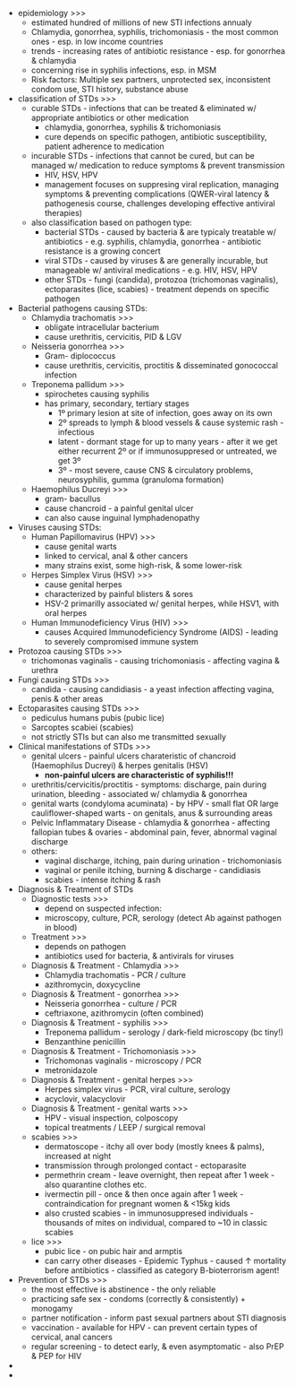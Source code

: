 - epidemiology >>>
    - estimated hundred of millions of new STI infections annualy
    - Chlamydia, gonorrhea, syphilis, trichomoniasis - the most common ones - esp. in low income countries
    - trends - increasing rates of antibiotic resistance - esp. for gonorrhea & chlamydia
    - concerning rise in syphilis infections, esp. in MSM
    - Risk factors: Multiple sex partners, unprotected sex, inconsistent condom use, STI history, substance abuse
- classification of STDs >>>
    - curable STDs - infections that can be treated & eliminated w/ appropriate antibiotics or other medication
        - chlamydia, gonorrhea, syphilis & trichomoniasis
        - cure depends on specific pathogen, antibiotic susceptibility, patient adherence to medication
    - incurable STDs - infections that cannot be cured, but can be managed w/ medication to reduce symptoms & prevent transmission
        - HIV, HSV, HPV
        - management focuses on suppresing viral replication, managing symptoms & preventing complications (QWER-viral latency & pathogenesis course, challenges developing effective antiviral therapies)
    - also classification based on pathogen type:
        - bacterial STDs - caused by bacteria & are typicaly treatable w/ antibiotics - e.g. syphilis, chlamydia, gonorrhea - antibiotic resistance is a growing concert
        - viral STDs - caused by viruses & are generally incurable, but manageable w/ antiviral medications - e.g. HIV, HSV, HPV 
        - other STDs - fungi (candida), protozoa (trichomonas vaginalis), ectoparasites (lice, scabies) - treatment depends on specific pathogen
- Bacterial pathogens causing STDs:
    - Chlamydia trachomatis >>>
        - obligate intracellular bacterium
        - cause urethritis, cervicitis, PID & LGV
    - Neisseria gonorrhea >>>
        - Gram- diplococcus
        - cause urethritis, cervicitis, proctitis & disseminated gonococcal infection
    - Treponema pallidum >>>
        - spirochetes causing syphilis
        - has primary, secondary, tertiary stages
            - 1º primary lesion at site of infection, goes away on its own
            - 2º spreads to lymph & blood vessels & cause systemic rash - infectious
            - latent - dormant stage for up to many years - after it we get either recurrent 2º or if immunosuppresed or untreated, we get 3º
            - 3º - most severe, cause CNS & circulatory problems, neurosyphilis, gumma (granuloma formation) 
    - Haemophilus Ducreyi >>>
        - gram- bacullus
        - cause chancroid - a painful genital ulcer
        - can also cause inguinal lymphadenopathy
- Viruses causing STDs:
    - Human Papillomavirus (HPV) >>>
        - cause genital warts
        - linked to cervical, anal & other cancers
        - many strains exist, some high-risk, & some lower-risk
    - Herpes Simplex Virus (HSV) >>>
        - cause genital herpes
        - characterized by painful blisters & sores
        - HSV-2 primarilly associated w/ genital herpes, while HSV1, with oral herpes
    - Human Immunodeficiency Virus (HIV) >>>
        - causes Acquired Immunodeficiency Syndrome (AIDS) - leading to severely compromised immune system
- Protozoa causing STDs >>>
    - trichomonas vaginalis - causing trichomoniasis - affecting vagina & urethra
- Fungi causing STDs >>>
    - candida - causing candidiasis - a yeast infection affecting vagina, penis & other areas
- Ectoparasites causing STDs >>>
    - pediculus humans pubis (pubic lice)
    - Sarcoptes scabiei (scabies)
    - not strictly STIs but can also me transmitted sexually
- Clinical manifestations of STDs >>>
    - genital ulcers - painful ulcers charateristic of chancroid (Haemophilus Ducreyi) & herpes genitalis (HSV) 
        - **non-painful ulcers are characteristic of syphilis!!!** 
    - urethritis/cervicitis/proctitis - symptoms: discharge, pain during urination, bleeding - associated w/ chlamydia & gonorrhea
    - genital warts (condyloma acuminata) - by HPV - small flat OR large cauliflower-shaped warts - on genitals, anus & surrounding areas
    - Pelvic Inflammatary Disease - chlamydia & gonorrhea - affecting fallopian tubes & ovaries - abdominal pain, fever, abnormal vaginal discharge
    - others:
        - vaginal discharge, itching, pain during urination - trichomoniasis
        - vaginal or penile itching, burning & discharge - candidiasis
        - scabies - intense itching & rash
- Diagnosis & Treatment of STDs 
    - Diagnostic tests >>>
        - depend on suspected infection:
        - microscopy, culture, PCR, serology (detect Ab against pathogen in blood)
    - Treatment >>>
        - depends on pathogen
        - antibiotics used for bacteria, & antivirals for viruses
    - Diagnosis & Treatment - Chlamydia >>>
        - Chlamydia trachomatis - PCR / culture
        - azithromycin, doxycycline
    - Diagnosis & Treatment - gonorrhea >>>
        - Neisseria gonorrhea - culture / PCR
        - ceftriaxone, azithromycin (often combined)
    - Diagnosis & Treatment - syphilis >>>
        - Treponema pallidum - serology / dark-field microscopy (bc tiny!)
        - Benzanthine penicillin
    - Diagnosis & Treatment - Trichomoniasis >>>
        - Trichomonas vaginalis - microscopy / PCR
        - metronidazole
    - Diagnosis & Treatment - genital herpes >>>
        - Herpes simplex virus - PCR, viral culture, serology
        - acyclovir, valacyclovir
    - Diagnosis & Treatment - genital warts >>>
        - HPV - visual inspection, colposcopy
        - topical treatments / LEEP / surgical removal
    - scabies >>>
        - dermatoscope - itchy all over body (mostly knees & palms), increased at night 
        - transmission through prolonged contact - ectoparasite
        - permethrin cream - leave overnight, then repeat after 1 week - also quarantine clothes etc.
        - ivermectin pill - once & then once again after 1 week - contraindication for pregnant women & <15kg kids
        - also crusted scabies - in immunosuppresed individuals - thousands of mites on individual, compared to ~10 in classic scabies
    - lice >>>
        - pubic lice - on pubic hair and armptis
        - can carry other diseases - Epidemic Typhus - caused ↑ mortality before antibiotics - classified as category B-bioterrorism agent!
- Prevention of STDs >>>
    - the most effective is abstinence - the only reliable
    - practicing safe sex - condoms (correctly & consistently) + monogamy
    - partner notification - inform past sexual partners about STI diagnosis
    - vaccination - available for HPV - can prevent certain types of cervical, anal cancers
    - regular screening - to detect early, & even asymptomatic - also PrEP & PEP for HIV
- 
- 

